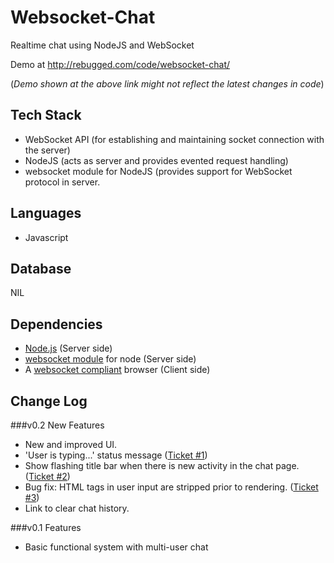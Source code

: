 Websocket-Chat
==============

Realtime chat using NodeJS and WebSocket

Demo at http://rebugged.com/code/websocket-chat/

(<i>Demo shown at the above link might not reflect the latest changes in code</i>)

## Tech Stack
* WebSocket API (for establishing and maintaining socket connection with the server)
* NodeJS (acts as server and provides evented request handling)
* websocket module for NodeJS (provides support for WebSocket protocol in server.

## Languages
* Javascript

## Database
NIL

## Dependencies
* [Node.js](http://nodejs.org/) (Server side)
* [websocket module](https://github.com/Worlize/WebSocket-Node) for node (Server side)
* A [websocket compliant](http://caniuse.com/websocket) browser (Client side)

## Change Log

###v0.2
New Features
* New and improved UI.
* 'User is typing...' status message ([Ticket #1](https://github.com/riverspirit/Websocket-Chat/issues/1))
* Show flashing title bar when there is new activity in the chat page. ([Ticket #2](https://github.com/riverspirit/Websocket-Chat/issues/2))
* Bug fix: HTML tags in user input are stripped prior to rendering. ([Ticket #3](https://github.com/riverspirit/Websocket-Chat/issues/3))
* Link to clear chat history.

###v0.1
Features
* Basic functional system with multi-user chat

